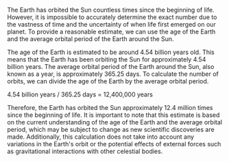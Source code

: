 The Earth has orbited the Sun countless times since the beginning of life. However, it is impossible to accurately determine the exact number due to the vastness of time and the uncertainty of when life first emerged on our planet. To provide a reasonable estimate, we can use the age of the Earth and the average orbital period of the Earth around the Sun.

The age of the Earth is estimated to be around 4.54 billion years old. This means that the Earth has been orbiting the Sun for approximately 4.54 billion years. The average orbital period of the Earth around the Sun, also known as a year, is approximately 365.25 days. To calculate the number of orbits, we can divide the age of the Earth by the average orbital period.

4.54 billion years / 365.25 days = 12,400,000 years

Therefore, the Earth has orbited the Sun approximately 12.4 million times since the beginning of life. It is important to note that this estimate is based on the current understanding of the age of the Earth and the average orbital period, which may be subject to change as new scientific discoveries are made. Additionally, this calculation does not take into account any variations in the Earth's orbit or the potential effects of external forces such as gravitational interactions with other celestial bodies.